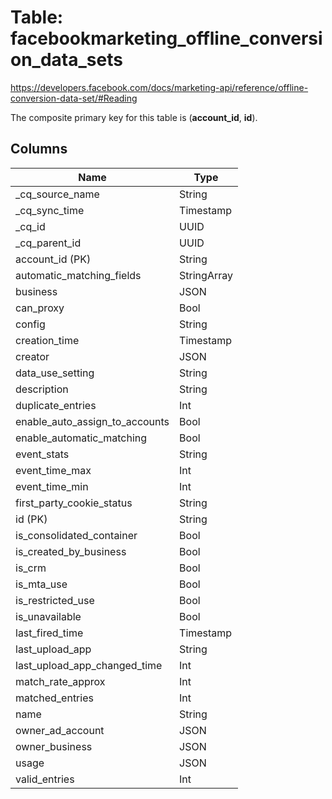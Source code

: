 # Table: facebookmarketing_offline_conversion_data_sets

https://developers.facebook.com/docs/marketing-api/reference/offline-conversion-data-set/#Reading

The composite primary key for this table is (**account_id**, **id**).

## Columns

| Name          | Type          |
| ------------- | ------------- |
|_cq_source_name|String|
|_cq_sync_time|Timestamp|
|_cq_id|UUID|
|_cq_parent_id|UUID|
|account_id (PK)|String|
|automatic_matching_fields|StringArray|
|business|JSON|
|can_proxy|Bool|
|config|String|
|creation_time|Timestamp|
|creator|JSON|
|data_use_setting|String|
|description|String|
|duplicate_entries|Int|
|enable_auto_assign_to_accounts|Bool|
|enable_automatic_matching|Bool|
|event_stats|String|
|event_time_max|Int|
|event_time_min|Int|
|first_party_cookie_status|String|
|id (PK)|String|
|is_consolidated_container|Bool|
|is_created_by_business|Bool|
|is_crm|Bool|
|is_mta_use|Bool|
|is_restricted_use|Bool|
|is_unavailable|Bool|
|last_fired_time|Timestamp|
|last_upload_app|String|
|last_upload_app_changed_time|Int|
|match_rate_approx|Int|
|matched_entries|Int|
|name|String|
|owner_ad_account|JSON|
|owner_business|JSON|
|usage|JSON|
|valid_entries|Int|